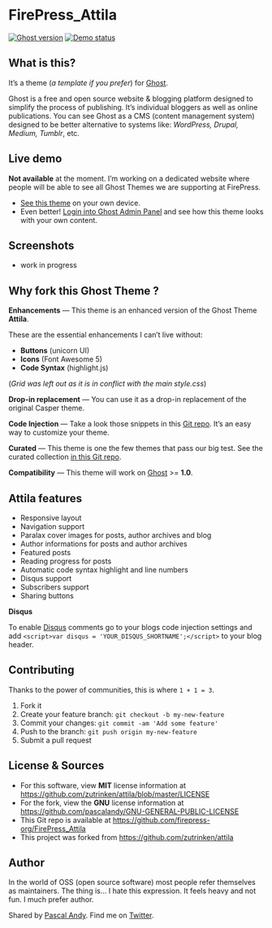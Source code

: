 # FirePress_Attila


[![Ghost version](https://img.shields.io/badge/ghost-v1.x-brightgreen.svg?style=flat-square)](https://github.com/TryGhost/Ghost)
[![Demo status](https://img.shields.io/website-online-offline-brightgreen-red/https/dev.epistrephe.in/steam.svg?label=demo&style=flat-square)](https://play-with-ghost.com/)


## What is this?

It’s a theme (*a template if you prefer*) for [Ghost](https://ghost.org/).

Ghost is a free and open source website & blogging platform designed to simplify the process of publishing. It’s individual bloggers as well as online publications. You can see Ghost as a CMS (content management system) designed to be better alternative to systems like: *WordPress, Drupal, Medium, Tumblr*, etc.


## Live demo

**Not available** at the moment. I’m working on a dedicated website where people will be able to see all Ghost Themes we are supporting at FirePress.

- [See this theme](#) on your own device.
- Even better! [Login into Ghost Admin Panel](#) and see how this theme looks with your own content. 


## Screenshots

- work in progress


## Why fork this Ghost Theme ?

**Enhancements** — This theme is an enhanced version of the Ghost Theme **Attila**.

These are the essential enhancements I can’t live without:

- **Buttons** (unicorn UI)
- **Icons** (Font Awesome 5)
- **Code Syntax** (highlight.js) 

(*Grid was left out as it is in conflict with the main style.css*)

**Drop-in replacement** — You can use it as a drop-in replacement of the original Casper theme.

**Code Injection** — Take a look those snippets in this [Git repo](https://github.com/firepress-org/Code-Injection-Ghost). It’s an easy way to customize your theme.

**Curated** — This theme is one the few themes that pass our big test. See the curated collection [in this Git repo](https://github.com/firepress-org/Ghost-Theme-Curated-Collection/tree/master/01_go).

**Compatibility** — This theme will work on [Ghost](https://ghost.org/) >= **1.0**.


## Attila features

* Responsive layout
* Navigation support
* Paralax cover images for posts, author archives and blog
* Author informations for posts and author archives
* Featured posts
* Reading progress for posts
* Automatic code syntax highlight and line numbers
* Disqus support
* Subscribers support
* Sharing buttons

**Disqus**

To enable [Disqus](https://disqus.com/) comments go to your blogs code injection settings and add `<script>var disqus = 'YOUR_DISQUS_SHORTNAME';</script>` to your blog header.


## Contributing

Thanks to the power of communities, this is where `1 + 1 = 3`.

1. Fork it
2. Create your feature branch: `git checkout -b my-new-feature`
3. Commit your changes: `git commit -am 'Add some feature'`
4. Push to the branch: `git push origin my-new-feature`
5. Submit a pull request


## License & Sources

- For this software, view **MIT** license information at https://github.com/zutrinken/attila/blob/master/LICENSE
- For the fork, view the **GNU** license information at https://github.com/pascalandy/GNU-GENERAL-PUBLIC-LICENSE
- This Git repo is available at https://github.com/firepress-org/FirePress_Attila
- This project was forked from https://github.com/zutrinken/attila


## Author

In the world of OSS (open source software) most people refer themselves as maintainers. The thing is… I hate this expression. It feels heavy and not fun. I much prefer author.

Shared by [Pascal Andy](https://pascalandy.com/blog/now/). Find me on [Twitter](https://twitter.com/askpascalandy).


